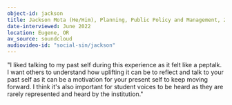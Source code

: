 ```yaml
---
object-id: jackson
title: Jackson Mota (He/Him), Planning, Public Policy and Management, 2023
date-interviewed: June 2022
location: Eugene, OR
av_source: soundcloud
audiovideo-id: "social-sin/jackson"
---
```


"I liked talking to my past self during this experience as it felt like a peptalk. I want others to understand how uplifting it can be to reflect and talk to your past self as it can be a motivation for your present self to keep moving forward. I think it's also important for student voices to be heard as they are rarely represented and heard by the institution."
